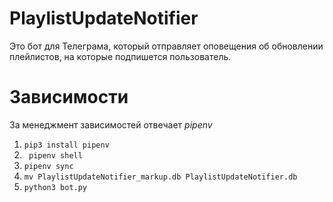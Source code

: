# PlaylistUpdateNotifier
Это бот для Телеграма, который отправляет оповещения об обновлении плейлистов, на которые подпишется пользователь.

# Зависимости
За менеджмент зависимостей отвечает _pipenv_
1) ```pip3 install pipenv```
2) ``` pipenv shell```
3) ```pipenv sync```
4) ```mv PlaylistUpdateNotifier_markup.db PlaylistUpdateNotifier.db```
5) ```python3 bot.py```
